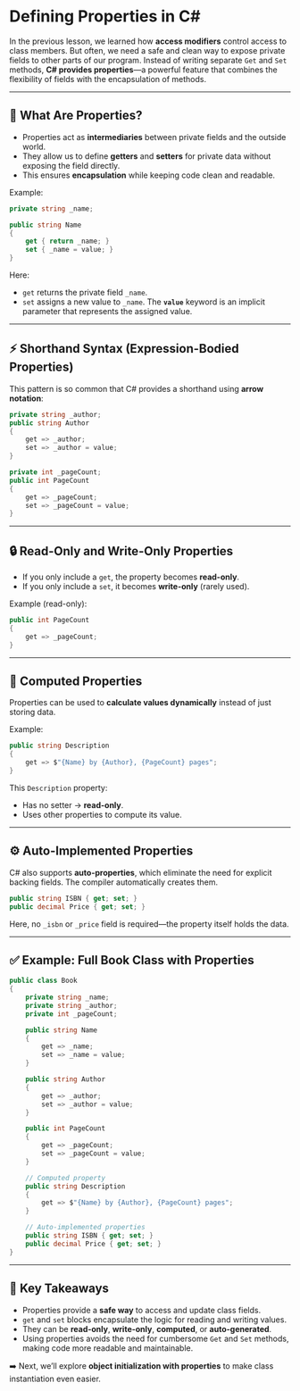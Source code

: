 # Defining Properties in C\#

In the previous lesson, we learned how **access modifiers** control access to class members. But often, we need a safe and clean way to expose private fields to other parts of our program. Instead of writing separate `Get` and `Set` methods, **C# provides properties**—a powerful feature that combines the flexibility of fields with the encapsulation of methods.

---

## 🔑 What Are Properties?

- Properties act as **intermediaries** between private fields and the outside world.
- They allow us to define **getters** and **setters** for private data without exposing the field directly.
- This ensures **encapsulation** while keeping code clean and readable.

Example:

```csharp
private string _name;

public string Name
{
    get { return _name; }
    set { _name = value; }
}
```

Here:

- `get` returns the private field `_name`.
- `set` assigns a new value to `_name`. The **`value`** keyword is an implicit parameter that represents the assigned value.

---

## ⚡ Shorthand Syntax (Expression-Bodied Properties)

This pattern is so common that C# provides a shorthand using **arrow notation**:

```csharp
private string _author;
public string Author
{
    get => _author;
    set => _author = value;
}

private int _pageCount;
public int PageCount
{
    get => _pageCount;
    set => _pageCount = value;
}
```

---

## 🔒 Read-Only and Write-Only Properties

- If you only include a `get`, the property becomes **read-only**.
- If you only include a `set`, it becomes **write-only** (rarely used).

Example (read-only):

```csharp
public int PageCount
{
    get => _pageCount;
}
```

---

## 🧮 Computed Properties

Properties can be used to **calculate values dynamically** instead of just storing data.

Example:

```csharp
public string Description
{
    get => $"{Name} by {Author}, {PageCount} pages";
}
```

This `Description` property:

- Has no setter → **read-only**.
- Uses other properties to compute its value.

---

## ⚙️ Auto-Implemented Properties

C# also supports **auto-properties**, which eliminate the need for explicit backing fields. The compiler automatically creates them.

```csharp
public string ISBN { get; set; }
public decimal Price { get; set; }
```

Here, no `_isbn` or `_price` field is required—the property itself holds the data.

---

## ✅ Example: Full Book Class with Properties

```csharp
public class Book
{
    private string _name;
    private string _author;
    private int _pageCount;

    public string Name
    {
        get => _name;
        set => _name = value;
    }

    public string Author
    {
        get => _author;
        set => _author = value;
    }

    public int PageCount
    {
        get => _pageCount;
        set => _pageCount = value;
    }

    // Computed property
    public string Description
    {
        get => $"{Name} by {Author}, {PageCount} pages";
    }

    // Auto-implemented properties
    public string ISBN { get; set; }
    public decimal Price { get; set; }
}
```

---

## 📌 Key Takeaways

- Properties provide a **safe way** to access and update class fields.
- `get` and `set` blocks encapsulate the logic for reading and writing values.
- They can be **read-only**, **write-only**, **computed**, or **auto-generated**.
- Using properties avoids the need for cumbersome `Get` and `Set` methods, making code more readable and maintainable.

➡️ Next, we’ll explore **object initialization with properties** to make class instantiation even easier.
